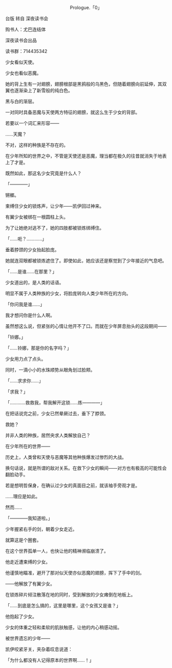 <p align="center">Prologue.「0」</p>

台版 转自 深夜读书会

购书人：尤巴连结体

深夜读书会出品

读书群：714435342

少女看似天使。

少女也看似恶魔。

她的背上生有一对翅膀，翅膀根部是黑鸦般的乌黑色，但随着翅膀向前延伸，其双翼也逐渐染上了新雪般的纯白色。

黑与白的渐层。

一对同时具备恶魔与天使两方特征的翅膀，就这么生于少女的背部。

若要以一个词汇来形容——

……天魔？

不对，这样的种族是不存在的。

在少年所知的世界之中，不管是天使还是恶魔，理当都在极久的往昔就消失于地表上了才是。

既然如此，那这名少女究竟是什么人？

「————」

锵榔。

束缚住少女的锁炼声，让少年——凯伊回过神来。

有翼少女被绑在一根圆柱上头。

为了让她绝对逃不了，她的四肢都被锁炼绑缚住。

「……呃？…………」

垂着脖颈的少女抬起脸庞。

她就连双眼都被锁炼遮住了。即使如此，她应该还是察觉到了少年接近的气息吧。

「……是谁……在那里？」

少女道出的，是人类的话语。

明显不属于人类种族的少女，将脸庞转向人类少年所在的方向。

「你问我是谁……」

我才想问你是什么人啊。

虽然想这么说，但紧张的心情让他开不了口。而就在少年屏息抬头的这段期间——

「铃娜。」

「……铃娜，那是你的名字吗？」

少女用力点了点头。

同时，一滴小小的水珠顺势从眼角划过脸颊。

「……求求你……」

「求我？」

「…………救救我，帮我解开这锁……炼————」

在把话说完之前，少女已然晕厥过去，垂下了脖颈。

救她？

并非人类的种族，居然央求人类解放自己？

在少年所在的世界——

历史上，人类曾和天使与恶魔等其他种族爆发过惨烈的大战。

换句话说，就是所谓的敌对关系。在救下少女的瞬间——对方也有极高的可能性会翻脸动手。

若是想明哲保身，在确认过少女的真面目之前，就该袖手旁观才是。

……理应是如此。

然而……

「————我知道啦。」

少年握紧右手的剑，朝着少女走近。

就算这是个圈套。

在这个世界孤单一人，也快让他的精神濒临崩溃了。

他走近遭束缚的少女。

他谨慎地瞄准，避开了那对似天使亦似恶魔的翅膀，挥下了手中的剑。

——他解放了有翼少女。

在锁炼碎片倾注散落在地的同时，受到解放的少女瘫倒在地板上。

「……到底是怎么搞的，这里是哪里，这个女孩又是谁？」

他抱起了少女。

少女的体重之轻和柔软的肌肤触感，让他的内心稍感动摇。

被世界遗忘的少年——

凯伊咬紧牙关，夹杂着叹息说道：

「为什么都没有人记得原本的世界啊……！」


